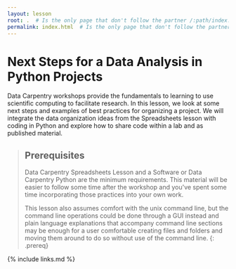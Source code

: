 ```yaml
---
layout: lesson
root: .  # Is the only page that don't follow the partner /:path/index.html
permalink: index.html  # Is the only page that don't follow the partner /:path/index.html
---
```


# Next Steps for a Data Analysis in Python Projects

Data Carpentry workshops provide the fundamentals to learning to use scientific computing to facilitate research. In this lesson, we look at some next steps and examples of best practices for organizing a project. We will integrate the data organization ideas from the Spreadsheets lesson with coding in Python and explore how to share code within a lab and as published material.

> ## Prerequisites
>
> Data Carpentry Spreadsheets Lesson and a Software or Data Carpentry Python
> are the minimum requirements.  This material will be easier to follow some
> time after the workshop and you've spent some time incorporating those
> practices into your own work.
>
> This lesson also assumes comfort with the unix command line, but the command
> line operations could be done through a GUI instead and plain language
> explanations that accompany command line sections may be enough for a user
> comfortable creating files and folders and moving them around to do so without
>  use of the command line.
{: .prereq}

{% include links.md %}
